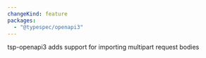 ```yaml
---
changeKind: feature
packages:
  - "@typespec/openapi3"
---
```


tsp-openapi3 adds support for importing multipart request bodies